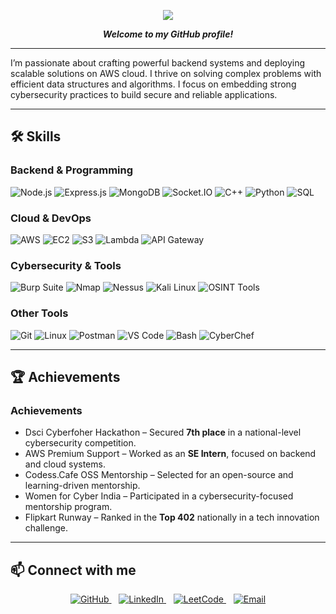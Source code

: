 <p align="center">
  <img src="https://img.shields.io/badge/Hi!%20I%27m%20Janithashri-000000?style=for-the-badge&logoColor=white&labelColor=000000&color=4f46e5&gradient=to-r&logo=data:image/svg+xml;base64,PHN2ZyBmaWxsPSIjZmZmIiB4bWxucz0iaHR0cDovL3d3dy53My5vcmcvMjAwMC9zdmciIHdpZHRoPSIxNiIgaGVpZ2h0PSIxNiI+PHBhdGggZD0iTTggMEMzLjU4IDAgMCAzLjU4IDAgOCAwIDEyLjQyIDMuNTggMTYgOCAxNiAxMi40MiAxNiAxNiAxMi40MiAxNiA4IDE2IDEyLjQyIDAgMTYiIGZpbGw9IndoaXRlIi8+PC9zdmc+"/>
</p>

<p align="center">
  <strong><em>Welcome to my GitHub profile!</em></strong>
</p>

---

I’m passionate about crafting powerful backend systems and deploying scalable solutions on AWS cloud.
I thrive on solving complex problems with efficient data structures and algorithms.
I focus on embedding strong cybersecurity practices to build secure and reliable applications.

---

## 🛠️ Skills

### Backend & Programming
![Node.js](https://img.shields.io/badge/-Node.js-000?&logo=node.js)
![Express.js](https://img.shields.io/badge/-Express.js-000?&logo=express)
![MongoDB](https://img.shields.io/badge/-MongoDB-000?&logo=mongodb)
![Socket.IO](https://img.shields.io/badge/-Socket.IO-000?&logo=socket.io)
![C++](https://img.shields.io/badge/-C++-000?&logo=c%2b%2b)
![Python](https://img.shields.io/badge/-Python-000?&logo=python)
![SQL](https://img.shields.io/badge/-MySQL-000?&logo=mysql)

### Cloud & DevOps
![AWS](https://img.shields.io/badge/-AWS-000?&logo=amazon-aws)
![EC2](https://img.shields.io/badge/-EC2-000?&logo=amazon-aws)
![S3](https://img.shields.io/badge/-S3-000?&logo=amazon-aws)
![Lambda](https://img.shields.io/badge/-Lambda-000?&logo=amazon-aws)
![API Gateway](https://img.shields.io/badge/-API%20Gateway-000?&logo=amazon-aws)

### Cybersecurity & Tools
![Burp Suite](https://img.shields.io/badge/-Burp_Suite-000?&logo=portswigger)
![Nmap](https://img.shields.io/badge/-Nmap-000?&logo=nmap)
![Nessus](https://img.shields.io/badge/-Nessus-000?&logo=nessus)
![Kali Linux](https://img.shields.io/badge/-Kali_Linux-000?&logo=kali-linux)
![OSINT Tools](https://img.shields.io/badge/-OSINT-000?&logo=google)

### Other Tools
![Git](https://img.shields.io/badge/-Git-000?&logo=git)
![Linux](https://img.shields.io/badge/-Linux-000?&logo=linux)
![Postman](https://img.shields.io/badge/-Postman-000?&logo=postman)
![VS Code](https://img.shields.io/badge/-VS_Code-000?&logo=visual-studio-code)
![Bash](https://img.shields.io/badge/-Bash-000?&logo=gnu-bash)
![CyberChef](https://img.shields.io/badge/-CyberChef-000?&logo=chef)

---
## 🏆 Achievements

### Achievements

- Dsci Cyberfoher Hackathon – Secured **7th place** in a national-level cybersecurity competition.
- AWS Premium Support – Worked as an **SE Intern**, focused on backend and cloud systems.
- Codess.Cafe OSS Mentorship – Selected for an open-source and learning-driven mentorship.
- Women for Cyber India – Participated in a cybersecurity-focused mentorship program.
- Flipkart Runway – Ranked in the **Top 402** nationally in a tech innovation challenge.
---


## 📫 Connect with me  
<p align="center">
  <a href="https://github.com/janihashri" target="_blank" rel="noopener noreferrer">
    <img alt="GitHub" src="https://img.shields.io/badge/GitHub-%2312100E.svg?style=flat&logo=github&logoColor=white" />
  </a> &nbsp;&nbsp;
  <a href="https://linkedin.com/in/janihashri" target="_blank" rel="noopener noreferrer">
    <img alt="LinkedIn" src="https://img.shields.io/badge/LinkedIn-%230077B5.svg?style=flat&logo=linkedin&logoColor=white" />
  </a> &nbsp;&nbsp;
  <a href="https://leetcode.com/janihashri" target="_blank" rel="noopener noreferrer">
    <img alt="LeetCode" src="https://img.shields.io/badge/LeetCode-%23000000.svg?style=flat&logo=leetcode&logoColor=orange" />
  </a> &nbsp;&nbsp;
  <a href="mailto:your.email@example.com" target="_blank" rel="noopener noreferrer">
    <img alt="Email" src="https://img.shields.io/badge/Email-%23D14836.svg?style=flat&logo=gmail&logoColor=white" />
  </a>
</p>
